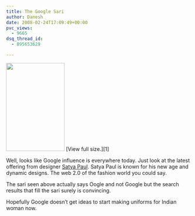 ```yaml
---
title: The Google Sari
author: Danesh
date: 2008-02-24T17:09:49+00:00
pvc_views:
  - 9665
dsq_thread_id:
  - 895653629

---
```

<img loading="lazy" src="http://farm3.static.flickr.com/2090/2288147103_4c19f01677_m.jpg" height="240" width="159" />  
[View full size.][1]

[][1]

Well, looks like Google influence is everywhere today. Just look at the latest offering from designer [Satya Paul][2]. Satya Paul is known for his new age and dynamic designs. The web 2.0 of the fashion world you could say.

The sari seen above actually says Oogle and not Google but the search results that fill the sari surely is convincing.

Hopefully Google doesn&#8217;t get ideas to start making uniforms for Indian woman now.

 [1]: http://farm3.static.flickr.com/2090/2288147103_015a7f6a3c_o.jpg
 [2]: http://www.satyapaul.com/